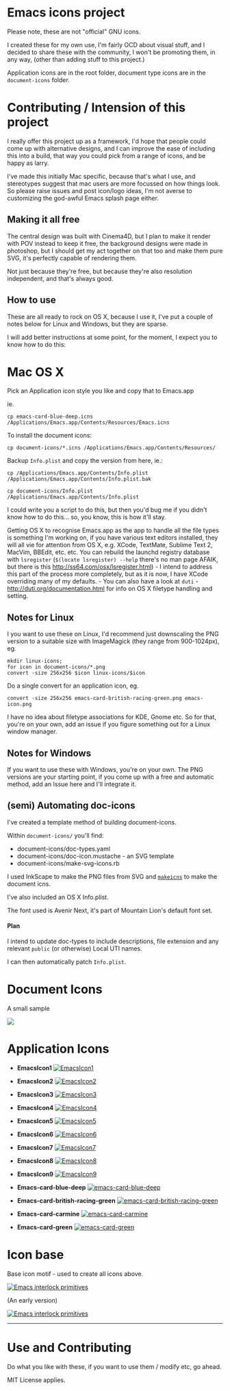 # Emacs icons project

Please note, these are not "official" GNU icons.

I created these for my own use, I'm fairly OCD about visual stuff, and
I decided to share these with the community, I won't be promoting
them, in any way, (other than adding stuff to this project.)

Application icons are in the root folder, document type icons are in
the `document-icons` folder.

# Contributing / Intension of this project

I really offer this project up as a framework, I'd hope that people could come up with alternative designs,
and I can improve the ease of including this into a build, that way you could pick from a range of icons,
and be happy as larry.

I've made this initially Mac specific, because that's what I use, and stereotypes suggest that mac users
are more focussed on how things look. So please raise issues and post icon/logo ideas, I'm not averse to
customizing the god-awful Emacs splash page either.

## Making it all free

The central design was built with Cinema4D, but I plan to make it render with POV instead to keep it free,
the background designs were made in photoshop, but I should get my act together on that too and make them
pure SVG, it's perfectly capable of rendering them.

Not just because they're free, but because they're also resolution independent, and that's always good.

## How to use

These are all ready to rock on OS X, because I use it, I've put a
couple of notes below for Linux and Windows, but they are sparse.

I will add better instructions at some point, for the moment, I expect
you to know how to do this:

# Mac OS X

Pick an Application icon style you like and copy that to Emacs.app

ie.

    cp emacs-card-blue-deep.icns /Applications/Emacs.app/Contents/Resources/Emacs.icns

To install the document icons:

    cp document-icons/*.icns /Applications/Emacs.app/Contents/Resources/

Backup `Info.plist` and copy the version from here, ie.:

    cp /Applications/Emacs.app/Contents/Info.plist /Applications/Emacs.app/Contents/Info.plist.bak

    cp document-icons/Info.plist /Applications/Emacs.app/Contents/Info.plist

I could write you a script to do this, but then you'd bug me if you
didn't know how to do this... so, you know, this is how it'll stay.

Getting OS X to recognise Emacs.app as the app to handle all the file types is something I'm working on, if you have various text editors installed, they will all vie for attention from OS X, e.g. XCode, TextMate, Sublime Text 2, MacVim, BBEdit, etc. etc. You can rebuild the launchd registry database with `lsregister` (`$(locate lsregister) --help` there's no man page AFAIK, but there is this http://ss64.com/osx/lsregister.html) - I intend to address this part of the process more completely, but as it is now, I have XCode overriding many of my defaults. - You can also have a look at `duti` - http://duti.org/documentation.html for info on OS X filetype handling and setting.

## Notes for Linux

I you want to use these on Linux, I'd recommend just downscaling the
PNG version to a suitable size with ImageMagick (they range from 900-1024px), eg.

    mkdir linux-icons;
    for icon in document-icons/*.png
    convert -size 256x256 $icon linux-icons/$icon

Do a single convert for an application icon, eg.

    convert -size 256x256 emacs-card-british-racing-green.png emacs-icon.png

I have no idea about filetype associations for KDE, Gnome etc. So for
that, you're on your own, add an issue if you figure something out for
a Linux window manager.

## Notes for Windows

If you want to use these with Windows, you're on your own. The PNG
versions are your starting point, if you come up with a free and
automatic method, add an Issue here and I'll integrate it.

## (semi) Automating doc-icons

I've created a template method of building document-icons.

Within `document-icons/` you'll find:

  * document-icons/doc-types.yaml
  * document-icons/doc-icon.mustache - an SVG template
  * document-icons/make-svg-icons.rb

I used InkScape to make the PNG files from SVG and [`makeicns`](https://bitbucket.org/mkae/makeicns) to make the
document icns.

I've also included an OS X Info.plist.

The font used is Avenir Next, it's part of Mountain Lion's default
font set.

#### Plan

I intend to update doc-types to include descriptions, file extension
and any relevant `public` (or otherwise) Local UTI names.

I can then automatically patch `Info.plist`.

# Document Icons

A small sample

![](https://github.com/jasonm23/emacs-icons-project/raw/master/doc-icons.png)

# Application Icons

- **EmacsIcon1**
    [![EmacsIcon1](https://github.com/jasonm23/emacs-icons-project/raw/master/thumb/EmacsIcon1.png)](https://github.com/jasonm23/emacs-icons-project/raw/master/EmacsIcon1.png "EmacsIcon1")

- **EmacsIcon2**
    [![EmacsIcon2](https://github.com/jasonm23/emacs-icons-project/raw/master/thumb/EmacsIcon2.png)](https://github.com/jasonm23/emacs-icons-project/raw/master/EmacsIcon2.png "EmacsIcon2")

- **EmacsIcon3**
    [![EmacsIcon3](https://github.com/jasonm23/emacs-icons-project/raw/master/thumb/EmacsIcon3.png)](https://github.com/jasonm23/emacs-icons-project/raw/master/EmacsIcon3.png "EmacsIcon3")

- **EmacsIcon4**
    [![EmacsIcon4](https://github.com/jasonm23/emacs-icons-project/raw/master/thumb/EmacsIcon4.png)](https://github.com/jasonm23/emacs-icons-project/raw/master/EmacsIcon4.png "EmacsIcon4")

- **EmacsIcon5**
    [![EmacsIcon5](https://github.com/jasonm23/emacs-icons-project/raw/master/thumb/EmacsIcon5.png)](https://github.com/jasonm23/emacs-icons-project/raw/master/EmacsIcon5.png "EmacsIcon5")

- **EmacsIcon6**
    [![EmacsIcon6](https://github.com/jasonm23/emacs-icons-project/raw/master/thumb/EmacsIcon6.png)](https://github.com/jasonm23/emacs-icons-project/raw/master/EmacsIcon6.png "EmacsIcon6")

- **EmacsIcon7**
    [![EmacsIcon7](https://github.com/jasonm23/emacs-icons-project/raw/master/thumb/EmacsIcon7.png)](https://github.com/jasonm23/emacs-icons-project/raw/master/EmacsIcon7.png "EmacsIcon7")

- **EmacsIcon8**
    [![EmacsIcon8](https://github.com/jasonm23/emacs-icons-project/raw/master/thumb/EmacsIcon8.png)](https://github.com/jasonm23/emacs-icons-project/raw/master/EmacsIcon8.png "EmacsIcon8")

- **EmacsIcon9**
    [![EmacsIcon9](https://github.com/jasonm23/emacs-icons-project/raw/master/thumb/EmacsIcon9.png)](https://github.com/jasonm23/emacs-icons-project/raw/master/EmacsIcon9.png "EmacsIcon9")

- **Emacs-card-blue-deep**
    [![emacs-card-blue-deep](https://github.com/jasonm23/emacs-icons-project/raw/master/thumb/emacs-card-blue-deep.png)](https://github.com/jasonm23/emacs-icons-project/raw/master/emacs-card-blue-deep.png "emacs-card-blue-deep")

- **Emacs-card-british-racing-green**
    [![emacs-card-british-racing-green](https://github.com/jasonm23/emacs-icons-project/raw/master/thumb/emacs-card-british-racing-green.png)](https://github.com/jasonm23/emacs-icons-project/raw/master/emacs-card-british-racing-green.png "emacs-card-british-racing-green")

- **Emacs-card-carmine**
    [![emacs-card-carmine](https://github.com/jasonm23/emacs-icons-project/raw/master/thumb/emacs-card-carmine.png)](https://github.com/jasonm23/emacs-icons-project/raw/master/emacs-card-carmine.png "emacs-card-carmine")

- **Emacs-card-green**
    [![emacs-card-green](https://github.com/jasonm23/emacs-icons-project/raw/master/thumb/emacs-card-green.png) ](https://github.com/jasonm23/emacs-icons-project/raw/master/emacs-card-green.png "emacs-card-green")

# Icon base

Base icon motif - used to create all icons above.

[![Emacs interlock primitives](https://github.com/jasonm23/emacs-icons-project/raw/master/thumb/emacs-interlock-v2.png)](https://github.com/jasonm23/emacs-icons-project/raw/master/emacs-interlock-v2.png)

(An early version)

[![Emacs interlock primitives](https://github.com/jasonm23/emacs-icons-project/raw/master/thumb/emacs-interlock-v1.png) ](https://github.com/jasonm23/emacs-icons-project/raw/master/emacs-interlock-v1.png)

---

# Use and Contributing

Do what you like with these, if you want to use them / modify etc, go
ahead.

MIT License applies.
